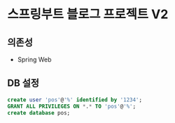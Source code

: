# 스프링부트 블로그 프로젝트 V2

## 의존성
- Spring Web

## DB 설정

```sql
create user 'pos'@'%' identified by '1234';
GRANT ALL PRIVILEGES ON *.* TO 'pos'@'%';
create database pos;
```